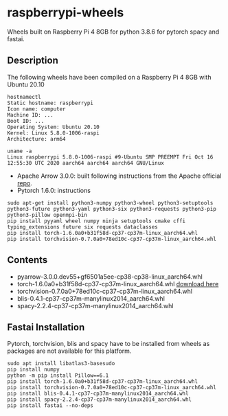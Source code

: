 # raspberrypi-wheels
Wheels built on Raspberry Pi 4 8GB for python 3.8.6 for pytorch spacy and fastai.

## Description <a name="description"></a>
The following wheels have been compiled on a Raspberry Pi 4 8GB with Ubuntu 20.10
```
hostnamectl
Static hostname: raspberrypi
Icon name: computer
Machine ID: ...
Boot ID: ...
Operating System: Ubuntu 20.10
Kernel: Linux 5.8.0-1006-raspi
Architecture: arm64

uname -a
Linux raspberrypi 5.8.0-1006-raspi #9-Ubuntu SMP PREEMPT Fri Oct 16 12:55:30 UTC 2020 aarch64 aarch64 aarch64 GNU/Linux
```
- Apache Arrow 3.0.0: built following instructions from the Apache official [repo](https://github.com/apache/arrow/blob/master/docs/source/developers/python.rst).
- Pytorch 1.6.0: instructions
```
sudo apt-get install python3-numpy python3-wheel python3-setuptools python3-future python3-yaml python3-six python3-requests python3-pip python3-pillow openmpi-bin
pip install pyyaml wheel numpy ninja setuptools cmake cffi typing_extensions future six requests dataclasses
pip install torch-1.6.0a0+b31f58d-cp37-cp37m-linux_aarch64.whl
pip install torchvision-0.7.0a0+78ed10c-cp37-cp37m-linux_aarch64.whl
```


## Contents <a name="contents"></a>
- pyarrow-3.0.0.dev55+gf6501a5ee-cp38-cp38-linux_aarch64.whl
- torch-1.6.0a0+b31f58d-cp37-cp37m-linux_aarch64.whl [download here](https://drive.google.com/file/d/1ooH36atI6PpuS4rWTR_3tm7Ul87sOveA/view?usp=sharing)
- torchvision-0.7.0a0+78ed10c-cp37-cp37m-linux_aarch64.whl
- blis-0.4.1-cp37-cp37m-manylinux2014_aarch64.whl 
- spacy-2.2.4-cp37-cp37m-manylinux2014_aarch64.whl

## Fastai Installation
Pytorch, torchvision, blis and spacy have to be installed from wheels as packages are not available for this platform.
```
sudo apt install libatlas3-basesudo 
pip install numpy
python -m pip install Pillow==6.1
pip install torch-1.6.0a0+b31f58d-cp37-cp37m-linux_aarch64.whl 
pip install torchvision-0.7.0a0+78ed10c-cp37-cp37m-linux_aarch64.whl
pip install blis-0.4.1-cp37-cp37m-manylinux2014_aarch64.whl 
pip install spacy-2.2.4-cp37-cp37m-manylinux2014_aarch64.whl
pip install fastai --no-deps
